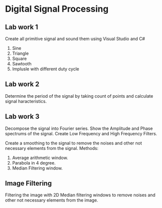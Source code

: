 # Digital Signal Processing

## Lab work 1
Create all primitive signal and sound them using Visual Studio and C#
1. Sine
2. Triangle
3. Square
4. Sawtooth
5. Implusle with different duty cycle

## Lab work 2
Determine the period of the signal by taking count of points and calculate signal haracteristics.

## Lab work 3
Decompose the signal into Fourier series. Show the Amplitude and Phase spectrums of the signal. Create Low Frequency and High Frequency Filters.

Create a smoothing to the signal to remove the noises and other not necessary elements from the signal.
Methods:
1. Average arithmetic window.
2. Parabola in 4 degree.
3. Median Filtering window.

## Image Filtering
Filtering the image with 2D Median filtering windows to remove noises and other not necessary elements from the image.